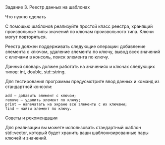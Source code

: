 Задание 3. Реестр данных на шаблонах


Что нужно сделать

С помощью шаблонов реализуйте простой класс реестра, хранящий произвольные типы значений по ключам произвольного типа. Ключи могут повторяться.

Реестр должен поддерживать следующие операции: добавление элемента с ключом, удаление элемента по ключу, вывод всех значений с ключами в консоль, поиск элемента по ключу.

Данный словарь должен работать на значениях и ключах следующих типов: int, double, std::string.

Для тестирования программы предусмотрите ввод данных и команд из стандартной консоли: 

    add — добавить элемент с ключом;
    remove — удалить элемент по ключу;
    print — напечатать на экране все элементы с их ключами;
    find — найти элемент по ключу.


Советы и рекомендации

Для реализации вы можете использовать стандартный шаблон std::vector, который будет хранить ваши шаблонизированные пары ключей и значений.